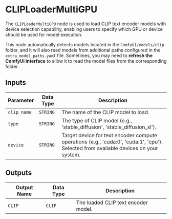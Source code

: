 # CLIPLoaderMultiGPU

The `CLIPLoaderMultiGPU` node is used to load CLIP text encoder models with device selection capability, enabling users to specify which GPU or device should be used for model execution.

This node automatically detects models located in the `ComfyUI/models/clip` folder, and it will also read models from additional paths configured in the `extra_model_paths.yaml` file. Sometimes, you may need to **refresh the ComfyUI interface** to allow it to read the model files from the corresponding folder.

## Inputs

| Parameter | Data Type | Description |
| --- | --- | --- |
| `clip_name` | `STRING` | The name of the CLIP model to load. |
| `type` | `STRING` | The type of CLIP model (e.g., 'stable_diffusion', 'stable_diffusion_xl'). |
| `device` | `STRING` | Target device for text encoder compute operations (e.g., 'cuda:0', 'cuda:1', 'cpu'). Selected from available devices on your system. |

## Outputs

| Output Name | Data Type | Description |
| --- | --- | --- |
| `CLIP` | `CLIP` | The loaded CLIP text encoder model. |
